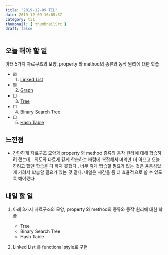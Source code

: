 ```yaml
---
title: "2019-12-09 TIL"
date: 2019-12-09 16:05:37
category: til
thumbnail: { thumbnailSrc }
draft: false
---
```


## 오늘 해야 할 일

아래 5가지 자료구조의 모양, property 와 method의 종류와 동작 원리에 대한 학습
- [x] 1. [Linked List](https://yoonhe.github.io/datastructure/TIL-Linked_List/)
- [x] 2. [Graph](https://yoonhe.github.io/datastructure/TIL-Graph/)
- [ ] 3. [Tree](https://yoonhe.github.io/datastructure/TIL-tree/)
- [ ] 4. [Binary Search Tree](https://yoonhe.github.io/datastructure/TIL-BinarySearchTree/)
- [ ] 5. [Hash Table](https://yoonhe.github.io/datastructure/TIL-HashTable/)

## 느낀점

- 간단하게 자료구조 모양과 property 와 method 종류와 동작 원리에 대해 학습하려 했는데.. 의도와 다르게 깊게 학습하는 바람에 복잡해서 머리만 더 아프고 오늘 하려고 했던 학습을 다 하지 못했다.. 너무 깊게 학습할 필요가 없는 것은 융통성있게 가려서 학습할 필요가 있는 것 같다. 내일은 시간을 좀 더 효율적으로 쓸 수 있도록 해야겠다

## 내일 할 일

1. 아래 3가지 자료구조의 모양, property 와 method의 종류와 동작 원리에 대한 학습
    - Tree
    - Binary Search Tree
    - Hash Table
  
2. Linked List 를 functional style로 구현


